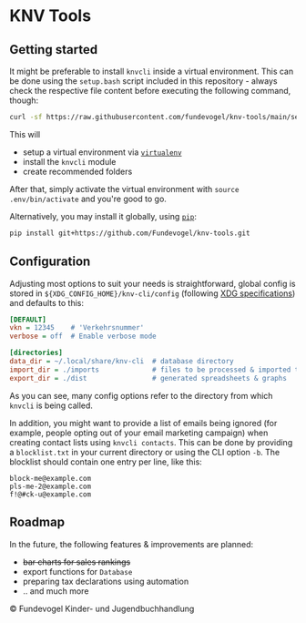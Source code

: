 # KNV Tools

## Getting started
It might be preferable to install `knvcli` inside a virtual environment. This can be done using the `setup.bash` script included in this repository - always check the respective file content before executing the following command, though:

```bash
curl -sf https://raw.githubusercontent.com/fundevogel/knv-tools/main/setup.bash | bash
```

This will

- setup a virtual environment via [`virtualenv`](https://virtualenv.pypa.io)
- install the `knvcli` module
- create recommended folders

After that, simply activate the virtual environment with `source .env/bin/activate` and you're good to go.

Alternatively, you may install it globally, using [`pip`](https://pip.pypa.io):

```bash
pip install git+https://github.com/Fundevogel/knv-tools.git
```

## Configuration
Adjusting most options to suit your needs is straightforward, global config is stored in `${XDG_CONFIG_HOME}/knv-cli/config` (following [XDG specifications](https://specifications.freedesktop.org/basedir-spec/basedir-spec-latest.html)) and defaults to this:

```ini
[DEFAULT]
vkn = 12345    # 'Verkehrsnummer'
verbose = off  # Enable verbose mode

[directories]
data_dir = ~/.local/share/knv-cli  # database directory
import_dir = ./imports             # files to be processed & imported to database
export_dir = ./dist                # generated spreadsheets & graphs
```

As you can see, many config options refer to the directory from which `knvcli` is being called.

In addition, you might want to provide a list of emails being ignored (for example, people opting out of your email marketing campaign) when creating contact lists using `knvcli contacts`. This can be done by providing a `blocklist.txt` in your current directory or using the CLI option `-b`. The blocklist should contain one entry per line, like this:

```text
block-me@example.com
pls-me-2@example.com
f!@#ck-u@example.com
```

## Roadmap

In the future, the following features & improvements are planned:

- ~~bar charts for sales rankings~~
- export functions for `Database`
- preparing tax declarations using automation
- .. and much more

:copyright: Fundevogel Kinder- und Jugendbuchhandlung
